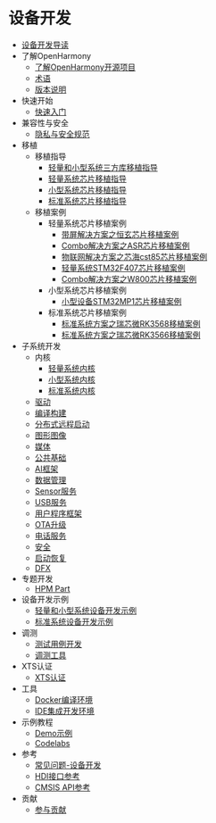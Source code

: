 # 设备开发

- [设备开发导读](device-dev-guide.md) 
- 了解OpenHarmony
  - [了解OpenHarmony开源项目](../OpenHarmony-Overview_zh.md) 
  - [术语](../glossary.md) 
  - [版本说明](../release-notes/Readme.md) 
- 快速开始
  - [快速入门](quick-start/Readme-CN.md) 	
- 兼容性与安全       
  - [隐私与安全规范](security/Readme-CN.md)
- 移植
  - 移植指导
      - [轻量和小型系统三方库移植指导](porting/porting-thirdparty-overview.md)
      - [轻量系统芯片移植指导](porting/porting-minichip-overview.md)
      - [小型系统芯片移植指导](porting/porting-smallchip-prepare-needs.md)
      - [标准系统芯片移植指导](porting/standard-system-porting-guide.md)
  - 移植案例
      - 轻量系统芯片移植案例
          - [带屏解决方案之恒玄芯片移植案例](porting/porting-bes2600w-on-minisystem-display-demo.md) 
          - [Combo解决方案之ASR芯片移植案例](porting/porting-asr582x-combo-demo.md)    
          - [物联网解决方案之芯海cst85芯片移植案例](porting/porting-cst85f01-combo-demo.md)    
          - [轻量系统STM32F407芯片移植案例](porting/porting-stm32f407-on-minisystem-eth.md)    
          - [Combo解决方案之W800芯片移植案例](porting/porting-w800-combo-demo.md)
      - 小型系统芯片移植案例
          - [小型设备STM32MP1芯片移植案例](porting/porting-stm32mp15xx-on-smallsystem.md)
      - 标准系统芯片移植案例
          - [标准系统方案之瑞芯微RK3568移植案例](porting/porting-dayu200-on_standard-demo.md) 
          - [标准系统方案之瑞芯微RK3566移植案例](https://gitee.com/openharmony/vendor_kaihong/blob/master/khdvk_3566b/porting-khdvk_3566b-on_standard-demo.md)	
- 子系统开发
  - 内核 
    - [轻量系统内核](kernel/kernel-mini-overview.md)
    - [小型系统内核](kernel/kernel-small-overview.md)
    - [标准系统内核](kernel/kernel-standard-overview.md)
  - [驱动](driver/Readme-CN.md) 
  - [编译构建](subsystems/subsys-build-all.md) 
  - [分布式远程启动](subsystems/subsys-remote-start.md)
  - [图形图像](subsystems/subsys-graphics-overview.md)	
  - [媒体](subsystems/subsys-multimedia-camera-overview.md)
  - [公共基础](subsystems/subsys-utils-overview.md)
  - [AI框架](subsystems/subsys-ai-aiframework-devguide.md) 	
  - [数据管理](subsystems/subsys-data-relational-database-overview.md)
  - [Sensor服务](subsystems/subsys-sensor-overview.md)
  - [USB服务](subsystems/subsys-usbservice-overview.md)
  - [用户程序框架](subsystems/subsys-application-framework-overview.md)
  - [OTA升级](subsystems/subsys-ota-guide.md)
  - [电话服务](subsystems/subsys-tel-overview.md)
  - [安全](subsystems/subsys-security-overview.md)
  - [启动恢复](subsystems/subsys-boot-overview.md)	
  - [DFX](subsystems/subsys-dfx-overview.md)
- 专题开发
  - [HPM Part](hpm-part/Readme-CN.md) 	 
- 设备开发示例
  - [轻量和小型系统设备开发示例](guide/device-wlan-led-control.md) 
  - [标准系统设备开发示例](guide/device-clock-guide.md) 
- 调测
  - [测试用例开发](subsystems/subsys-testguide-test.md)	
  - [调测工具](subsystems/subsys-toolchain-hdc-guide.md) 
- XTS认证
  - [XTS认证](subsystems/subsys-xts-guide.md)
- 工具
  - [Docker编译环境](get-code/gettools-acquire.md)
  - [IDE集成开发环境](get-code/gettools-ide.md)
- 示例教程
  - [Demo示例](https://growing.openharmony.cn/mainPlay/sample)
  - [Codelabs](https://gitee.com/openharmony/codelabs/blob/master/README.md) 
- 参考
  - [常见问题-设备开发](faqs/Readme-CN.md)
  - [HDI接口参考](reference/hdi-apis/Readme-CN.md)
  - [CMSIS API参考](reference/kernel/cmsis/Readme-CN.md)
- 贡献
  - [参与贡献](../contribute/贡献文档.md) 